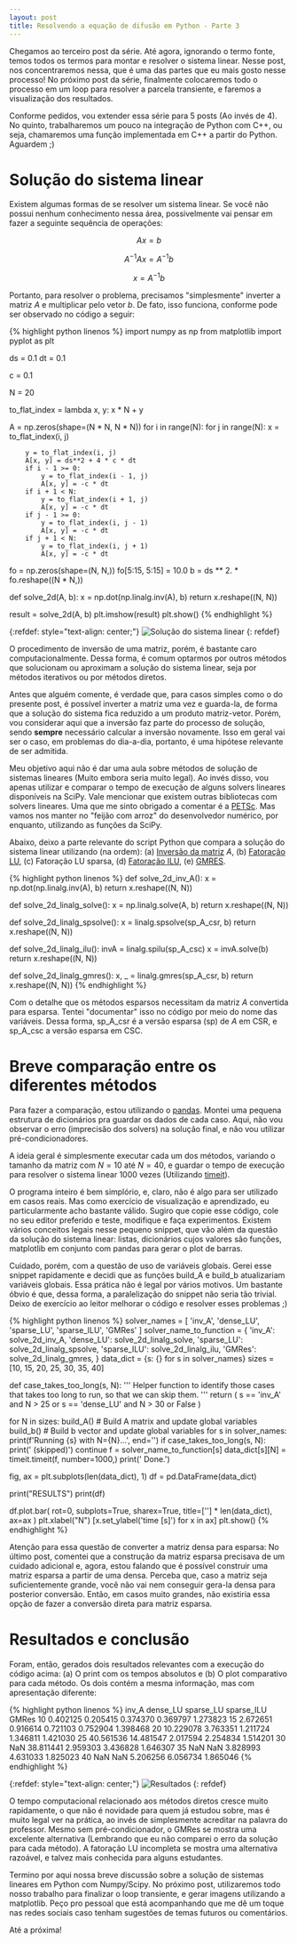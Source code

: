 ```yaml
---
layout: post
title: Resolvendo a equação de difusão em Python - Parte 3
---
```


Chegamos ao terceiro post da série. Até agora, ignorando o termo fonte,
temos todos os termos para montar e resolver o sistema linear. Nesse post,
nos concentraremos nessa, que é uma das partes que eu mais gosto nesse processo!
No próximo post da série, finalmente colocaremos todo o processo em um loop para
resolver a parcela transiente, e faremos a visualização dos resultados.

Conforme pedidos, vou extender essa série para 5 posts (Ao invés de 4). No
quinto, trabalharemos um pouco na integração de Python com C++, ou seja,
chamaremos uma função implementada em C++ a partir do Python. Aguardem ;)

# Solução do sistema linear

Existem algumas formas de se resolver um sistema linear. Se você não possui
nenhum conhecimento nessa área, possivelmente vai pensar em fazer a seguinte
sequência de operações:

$$
Ax = b
$$

$$
A^{-1}Ax = A^{-1}b
$$

$$
x = A^{-1}b
$$

Portanto, para resolver o problema, precisamos "simplesmente" inverter a matriz
$A$ e multiplicar pelo vetor $b$. De fato, isso funciona, conforme pode ser
observado no código a seguir:

{% highlight python linenos %}
import numpy as np
from matplotlib import pyplot as plt

ds = 0.1
dt = 0.1

c = 0.1

N = 20

to_flat_index = lambda x, y: x * N + y

A = np.zeros(shape=(N * N, N * N))
for i in range(N):
    for j in range(N):
        x = to_flat_index(i, j)

        y = to_flat_index(i, j)
        A[x, y] = ds**2 + 4 * c * dt
        if i - 1 >= 0:
            y = to_flat_index(i - 1, j)
            A[x, y] = -c * dt
        if i + 1 < N:
            y = to_flat_index(i + 1, j)
            A[x, y] = -c * dt
        if j - 1 >= 0:
            y = to_flat_index(i, j - 1)
            A[x, y] = -c * dt
        if j + 1 < N:
            y = to_flat_index(i, j + 1)
            A[x, y] = -c * dt

fo = np.zeros(shape=(N, N,))
fo[5:15, 5:15] = 10.0
b = ds ** 2. * fo.reshape((N * N,))

def solve_2d(A, b):
    x = np.dot(np.linalg.inv(A), b)
    return x.reshape((N, N))

result = solve_2d(A, b)
plt.imshow(result)
plt.show()
{% endhighlight %}

{:refdef: style="text-align: center;"}
![Solução do sistema linear](/images/post3-img1.png)
{: refdef}

O procedimento de inversão de uma matriz, porém, é bastante caro
computacionalmente. Dessa forma, é comum optarmos por outros métodos que
solucionam ou aproximam a solução do sistema linear, seja por métodos iterativos
ou por métodos diretos.

Antes que alguém comente, é verdade que, para casos
simples como o do presente post, é possível inverter a matriz uma vez e
guarda-la, de forma que a solução do sistema fica reduzido a um produto
matriz-vetor. Porém, vou considerar aqui que a inversão faz parte do processo de
solução, sendo **sempre** necessário calcular a inversão novamente. Isso em
geral vai ser o caso, em problemas do dia-a-dia, portanto, é uma hipótese
relevante de ser admitida.

Meu objetivo aqui não é dar uma aula sobre métodos de solução de sistemas
lineares (Muito embora seria muito legal). Ao invés disso, vou apenas
utilizar e comparar o tempo de execução de alguns solvers lineares disponíveis
na SciPy. Vale mencionar que existem outras bibliotecas com solvers lineares.
Uma que me sinto obrigado a comentar é a [PETSc](https://www.mcs.anl.gov/petsc/).
Mas vamos nos manter no "feijão com arroz" do desenvolvedor numérico, por
enquanto, utilizando as funções da SciPy.

Abaixo, deixo a parte relevante do script Python que compara a solução do
sistema linear utilizando (na ordem):
(a) [Inversão da matriz](https://en.wikipedia.org/wiki/Invertible_matrix#Methods_of_matrix_inversion) $A$,
(b) [Fatoração LU](https://en.wikipedia.org/wiki/LU_decomposition),
(c) Fatoração LU sparsa,
(d) [Fatoração ILU](https://en.wikipedia.org/wiki/Incomplete_LU_factorization),
(e) [GMRES](https://en.wikipedia.org/wiki/Generalized_minimal_residual_method).

{% highlight python linenos %}
def solve_2d_inv_A():
    x = np.dot(np.linalg.inv(A), b)
    return x.reshape((N, N))

def solve_2d_linalg_solve():
    x = np.linalg.solve(A, b)
    return x.reshape((N, N))

def solve_2d_linalg_spsolve():
    x = linalg.spsolve(sp_A_csr, b)
    return x.reshape((N, N))

def solve_2d_linalg_ilu():
    invA = linalg.spilu(sp_A_csc)
    x = invA.solve(b)
    return x.reshape((N, N))

def solve_2d_linalg_gmres():
    x, _ = linalg.gmres(sp_A_csr, b)
    return x.reshape((N, N))
{% endhighlight %}

Com o detalhe que os métodos esparsos necessitam da matriz $A$ convertida para
esparsa. Tentei "documentar" isso no código por meio do nome das variáveis.
Dessa forma, sp_A_csr é a versão esparsa (sp) de $A$ em CSR, e sp_A_csc a
versão esparsa em CSC.

# Breve comparação entre os diferentes métodos

Para fazer a comparação, estou utilizando o [pandas](https://pandas.pydata.org/).
Montei uma pequena estrutura de dicionários pra guardar os dados de cada caso.
Aqui, não vou observar o erro (imprecisão dos solvers) na solução final, e não
vou utilizar pré-condicionadores.

A ideia geral é simplesmente executar cada um dos métodos, variando o tamanho
da matriz com $N=10$ até $N=40$, e guardar o tempo de execução para resolver
o sistema linear 1000 vezes (Utilizando [timeit](https://docs.python.org/2/library/timeit.html)).

O programa inteiro é bem simplório, e, claro, não é algo para ser utilizado em
casos reais. Mas como exercício de visualização e aprendizado, eu particularmente
acho bastante válido. Sugiro que copie esse código, cole no seu editor preferido
e teste, modifique e faça experimentos. Existem vários conceitos legais nesse
pequeno snippet, que vão além da questão da solução do sistema linear: listas,
dicionários cujos valores são funções, matplotlib em conjunto com pandas para
gerar o plot de barras.

Cuidado, porém, com a questão de uso de variáveis globais. Gerei esse snippet
rapidamente e decidi que as funções build_A e build_b atualizariam variáveis
globais. Essa prática não é legal por vários motivos. Um bastante óbvio é que,
dessa forma, a paralelização do snippet não seria tão trivial. Deixo de
exercício ao leitor melhorar o código e resolver esses problemas ;)

{% highlight python linenos %}
solver_names = [
    'inv_A',
    'dense_LU',
    'sparse_LU',
    'sparse_ILU',
    'GMRes'
]
solver_name_to_function = {
    'inv_A': solve_2d_inv_A,
    'dense_LU': solve_2d_linalg_solve,
    'sparse_LU': solve_2d_linalg_spsolve,
    'sparse_ILU': solve_2d_linalg_ilu,
    'GMRes': solve_2d_linalg_gmres,
}
data_dict = {s: {} for s in solver_names}
sizes = [10, 15, 20, 25, 30, 35, 40]

def case_takes_too_long(s, N):
    '''
    Helper function to identify those cases that takes too long to run,
    so that we can skip them.
    '''
    return (
        s == 'inv_A' and N > 25 or
        s == 'dense_LU' and N > 30 or
        False
    )

for N in sizes:
    build_A() # Build A matrix and update global variables
    build_b() # Build b vector and update global variables
    for s in solver_names:
        print(f'Running {s} with N={N}...', end='')
        if case_takes_too_long(s, N):
            print(' (skipped)')
            continue
        f = solver_name_to_function[s]
        data_dict[s][N] = timeit.timeit(f, number=1000,)
        print(' Done.')

fig, ax = plt.subplots(len(data_dict), 1)
df = pd.DataFrame(data_dict)

print("RESULTS")
print(df)

df.plot.bar(
    rot=0,
    subplots=True,
    sharex=True,
    title=[''] * len(data_dict),
    ax=ax
)
plt.xlabel("N")
[x.set_ylabel('time [s]') for x in ax]
plt.show()
{% endhighlight %}

Atenção para essa questão de converter a matriz densa para esparsa: No
último post, comentei que a construção da matriz esparsa precisava de um cuidado
adicional e, agora, estou falando que é possível construir uma matriz esparsa
a partir de uma densa. Perceba que, caso a matriz seja suficientemente grande,
você não vai nem conseguir gera-la densa para posterior conversão. Então, em
casos muito grandes, não existiria essa opção de fazer a conversão direta para
matriz esparsa.

# Resultados e conclusão

Foram, então, gerados dois resultados relevantes com a execução do código acima:
(a) O print com os tempos absolutos e (b) O plot comparativo para cada método.
Os dois contém a mesma informação, mas com apresentação diferente:

{% highlight python linenos %}
        inv_A   dense_LU  sparse_LU  sparse_ILU     GMRes
10   0.402125   0.205415   0.374370    0.369797  1.273823
15   2.672651   0.916614   0.721103    0.752904  1.398468
20  10.229078   3.763351   1.211724    1.346811  1.421030
25  40.561536  14.481547   2.017594    2.254834  1.514201
30        NaN  38.811441   2.959303    3.436828  1.646307
35        NaN        NaN   3.828993    4.631033  1.825023
40        NaN        NaN   5.206256    6.056734  1.865046
{% endhighlight %}

{:refdef: style="text-align: center;"}
![Resultados](/images/time_comparison.png)
{: refdef}

O tempo computacional relacionado aos métodos diretos cresce muito rapidamente,
o que não é novidade para quem já estudou sobre, mas é muito legal ver na
prática, ao invés de simplesmente acreditar na palavra do professor. Mesmo sem
pré-condicionador, o GMRes se mostra uma excelente alternativa (Lembrando que
eu não comparei o erro da solução para cada método). A fatoração LU incompleta
se mostra uma alternativa razoável, e talvez mais conhecida para alguns
estudantes.

Termino por aqui nossa breve discussão sobre a solução de sistemas
lineares em Python com Numpy/Scipy. No próximo post, utilizaremos todo nosso
trabalho para finalizar o loop transiente, e gerar imagens utilizando a
matplotlib. Peço pro pessoal que está acompanhando que me dê um toque nas
redes sociais caso tenham sugestões de temas futuros ou comentários.

Até a próxima!
